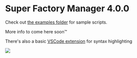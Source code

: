 # Super Factory Manager 4.0.0

Check out [the examples folder](./examples/) for sample scripts.

More info to come here soon™

There's also a basic [VSCode extension](https://marketplace.visualstudio.com/items?itemName=TeamDman.super-factory-manager-language) for syntax highlighting

![](https://i.imgur.com/kjRxypk.png)